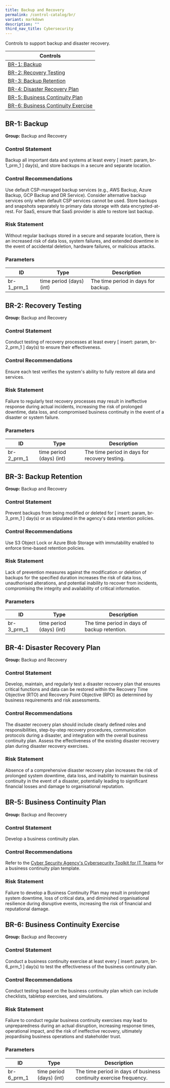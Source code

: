 ```yaml
---
title: Backup and Recovery
permalink: /control-catalog/br/
variant: markdown
description: ""
third_nav_title: Cybersecurity
---
```

Controls to support backup and disaster recovery.

| Controls                                                                 |
| ------------------------------------------------------------------------ |
| [BR-1: Backup](#br-1-backup)                                             |
| [BR-2: Recovery Testing](#br-2-recovery-testing)                         |
| [BR-3: Backup Retention](#br-3-backup-retention)                         |
| [BR-4: Disaster Recovery Plan](#br-4-disaster-recovery-plan)             |
| [BR-5: Business Continuity Plan](#br-5-business-continuity-plan)         |
| [BR-6: Business Continuity Exercise](#br-6-business-continuity-exercise) |

## BR-1: Backup

**Group:** Backup and Recovery

### Control Statement

Backup all important data and systems at least every [ insert: param, br-1_prm_1 ] day(s), and store backups in a secure and separate location.

### Control Recommendations

Use default CSP-managed backup services (e.g., AWS Backup, Azure Backup, GCP Backup and DR Service). Consider alternative backup services only when default CSP services cannot be used. Store backups and snapshots separately to primary data storage with data encrypted-at-rest. For SaaS, ensure that SaaS provider is able to restore last backup.

### Risk Statement

Without regular backups stored in a secure and separate location, there is an increased risk of data loss, system failures, and extended downtime in the event of accidental deletion, hardware failures, or malicious attacks.

### Parameters

| ID         | Type                     | Description                         |
| ---------- | ------------------------ | ----------------------------------- |
| br-1_prm_1 | time period (days) (int) | The time period in days for backup. |

## BR-2: Recovery Testing

**Group:** Backup and Recovery

### Control Statement

Conduct testing of recovery processes at least every [ insert: param, br-2_prm_1 ] day(s) to ensure their effectiveness.

### Control Recommendations

Ensure each test verifies the system&#39;s ability to fully restore all data and services.

### Risk Statement

Failure to regularly test recovery processes may result in ineffective response during actual incidents, increasing the risk of prolonged downtime, data loss, and compromised business continuity in the event of a disaster or system failure.

### Parameters

| ID         | Type                     | Description                                   |
| ---------- | ------------------------ | --------------------------------------------- |
| br-2_prm_1 | time period (days) (int) | The time period in days for recovery testing. |

## BR-3: Backup Retention

**Group:** Backup and Recovery

### Control Statement

Prevent backups from being modified or deleted for [ insert: param, br-3_prm_1 ] day(s) or as stipulated in the agency&#39;s data retention policies.

### Control Recommendations

Use S3 Object Lock or Azure Blob Storage with immutability enabled to enforce time-based retention policies.

### Risk Statement

Lack of prevention measures against the modification or deletion of backups for the specified duration increases the risk of data loss, unauthorised alterations, and potential inability to recover from incidents, compromising the integrity and availability of critical information.

### Parameters

| ID         | Type                     | Description                                  |
| ---------- | ------------------------ | -------------------------------------------- |
| br-3_prm_1 | time period (days) (int) | The time period in days of backup retention. |

## BR-4: Disaster Recovery Plan

**Group:** Backup and Recovery

### Control Statement

Develop, maintain, and regularly test a disaster recovery plan that ensures critical functions and data can be restored within the Recovery Time Objective (RTO) and Recovery Point Objective (RPO) as determined by business requirements and risk assessments.

### Control Recommendations

The disaster recovery plan should include clearly defined roles and responsibilities, step-by-step recovery procedures, communication protocols during a disaster, and integration with the overall business continuity plan. Assess the effectiveness of the existing disaster recovery plan during disaster recovery exercises.

### Risk Statement

Absence of a comprehensive disaster recovery plan increases the risk of prolonged system downtime, data loss, and inability to maintain business continuity in the event of a disaster, potentially leading to significant financial losses and damage to organisational reputation.

## BR-5: Business Continuity Plan

**Group:** Backup and Recovery

### Control Statement

Develop a business continuity plan.

### Control Recommendations

Refer to the [Cyber Security Agency&#39;s Cybersecurity Toolkit for IT Teams](https://www.csa.gov.sg/our-programmes/support-for-enterprises/sg-cyber-safe-programme/cybersecurity-toolkits/cybersecurity-toolkit-for-it-teams) for a business continuity plan template.

### Risk Statement

Failure to develop a Business Continuity Plan may result in prolonged system downtime, loss of critical data, and diminished organisational resilience during disruptive events, increasing the risk of financial and reputational damage.

## BR-6: Business Continuity Exercise

**Group:** Backup and Recovery

### Control Statement

Conduct a business continuity exercise at least every [ insert: param, br-6_prm_1 ] day(s) to test the effectiveness of the business continuity plan.

### Control Recommendations

Conduct testing based on the business continuity plan which can include checklists, tabletop exercises, and simulations.

### Risk Statement

Failure to conduct regular business continuity exercises may lead to unpreparedness during an actual disruption, increasing response times, operational impact, and the risk of ineffective recovery, ultimately jeopardising business operations and stakeholder trust.

### Parameters

| ID         | Type                     | Description                                                        |
| ---------- | ------------------------ | ------------------------------------------------------------------ |
| br-6_prm_1 | time period (days) (int) | The time period in days of business continuity exercise frequency. |
